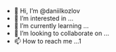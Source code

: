 - 👋 Hi, I’m @daniilkozlov
- 👀 I’m interested in ...
- 🌱 I’m currently learning ...
- 💞️ I’m looking to collaborate on ...
- 📫 How to reach me ...1

<!---
daniilkozlov/daniilkozlov is a ✨ special ✨ repository because its `README.md` (this file) appears on your GitHub profile.
You can click the Preview link to take a look at your changes.
--->
